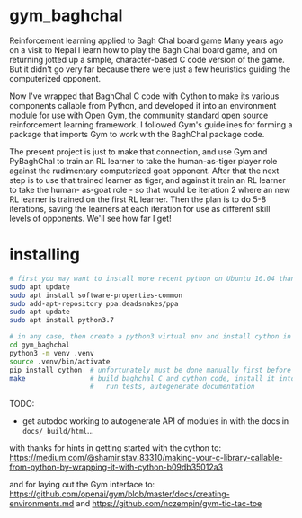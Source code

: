 # gym_baghchal
Reinforcement learning applied to Bagh Chal board game
Many years ago on a visit to Nepal I learn how to play the Bagh Chal board game,
and on returning jotted up a simple, character-based C code version of the game.
But it didn't go very far because there were just a few heuristics guiding the
computerized opponent.

Now I've wrapped that BaghChal C code with Cython to make its various components
callable from Python, and developed it into an environment module for use with
Open Gym, the community standard open source reinforcement learning framework.
I followed Gym's guidelines for forming a package that imports Gym to work with
the BaghChal package code.

The present project is just to make that connection, and use Gym and PyBaghChal
to train an RL learner to take the human-as-tiger player role against the 
rudimentary computerized goat opponent.  After that the next step is to use that
trained learner as tiger, and against it train an RL learner to take the human-
as-goat role - so that would be iteration 2 where an new RL learner is trained
on the first RL learner.  Then the plan is to do 5-8 iterations, saving the
learners at each iteration for use as different skill levels of opponents.
We'll see how far I get!


# installing
```bash
# first you may want to install more recent python on Ubuntu 16.04 than it has built in:
sudo apt update
sudo apt install software-properties-common
sudo add-apt-repository ppa:deadsnakes/ppa
sudo apt update
sudo apt install python3.7

# in any case, then create a python3 virtual env and install cython in it:
cd gym_baghchal
python3 -m venv .venv 
source .venv/bin/activate
pip install cython  # unfortunately must be done manually first before installing rl-bagh-chal
make                # build baghchal C and cython code, install it into the python environment,
                    #   run tests, autogenerate documentation
```

TODO:
- get autodoc working to autogenerate API of modules in with the docs in `docs/_build/html`...


with thanks for hints in getting started with the cython to:
<https://medium.com/@shamir.stav_83310/making-your-c-library-callable-from-python-by-wrapping-it-with-cython-b09db35012a3>

and for laying out the Gym interface to:
<https://github.com/openai/gym/blob/master/docs/creating-environments.md>
and
<https://github.com/nczempin/gym-tic-tac-toe>
